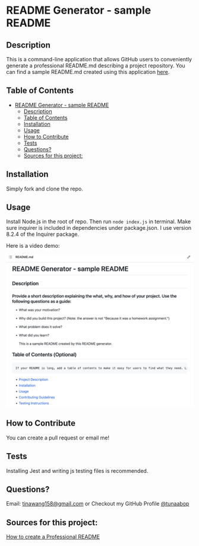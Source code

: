 # README Generator - sample README

## Description <a name="description"/>
This is a command-line application that allows GitHub users to conveniently generate a professional README.md describing a project repository. You can find a sample README.md created using this application [here](sample_README.md).
  
## Table of Contents
- [README Generator - sample README](#readme-generator---sample-readme)
  - [Description ](#description-)
  - [Table of Contents](#table-of-contents)
  - [Installation ](#installation-)
  - [Usage  ](#usage--)
  - [How to Contribute ](#how-to-contribute-)
  - [Tests ](#tests-)
  - [Questions? ](#questions-)
  - [Sources for this project:](#sources-for-this-project)
  
## Installation <a name="installation"/>

Simply fork and clone the repo.
  
## Usage  <a name="usage"/>

Install Node.js in the root of repo. Then run `node index.js` in terminal. Make sure inquirer is included in dependencies under package.json. I use version 8.2.4 of the Inquirer package. 

Here is a video demo:

[![Watch the video demo](assets/images/screenshot.png)](assets/videos/sample_readme.webm)

## How to Contribute <a name="contribute"/>

You can create a pull request or email me!
  
## Tests <a name="testing"/>

Installing Jest and writing js testing files is recommended. 
  
## Questions? <a name="questions"/>

Email: tinawang158@gmail.com or
Checkout my GitHub Profile [@tunaabop](https://github.com/tunaabop)

## Sources for this project:

[How to create a Professional README](https://coding-boot-camp.github.io/full-stack/github/professional-readme-guide)
  